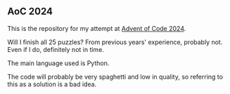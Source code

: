 ## AoC 2024

This is the repository for my attempt at [Advent of Code 2024](https://adventofcode.com/2024).

Will I finish all 25 puzzles? From previous years' experience, probably not. Even if I do, definitely not in time.

The main language used is Python.

The code will probably be very spaghetti and low in quality, so referring to this as a solution is a bad idea.